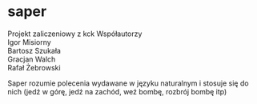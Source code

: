 # saper
Projekt zaliczeniowy z kck
Współautorzy<br />
Igor Misiorny<br />
Bartosz Szukała<br />
Gracjan Walch <br />
Rafał Żebrowski <br />

Saper rozumie polecenia wydawane w języku naturalnym i stosuje się do nich (jedź w górę, jedź na zachód, weź bombę, rozbrój bombę itp)
